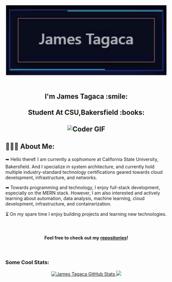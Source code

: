 <div align="center">
 <img align="center" src="asset/name.GIF" alt="Coder GIF" width="500">
</div>

<h2 align="center">
 <abc>
  <br> I'm James Tagaca :smile:<br>
  <br> Student At CSU,Bakersfield :books:<br>
  <br>
    <img align="center" src="https://media.giphy.com/media/SWoSkN6DxTszqIKEqv/giphy.gif" alt="Coder GIF" width="500">
 </abc>
</h2> 
<h2 align="left">👨🏻‍💻 About Me:</h2

<p>
➡ Hello there❗❕ I am currently a sophomore at California State University, Bakersfield. And I specialize in system architecture, and currently hold multiple industry-standard technology certifications geared towards cloud development, infrastructure, and networks. 
</p>

<p>
➡ Towards programming and technology, I enjoy full-stack development, especially on the MERN stack. However, I am also interested and actively learning about automation, data analysis, machine learning, cloud development, infrastructure, and containerization. 
</p>
<p>

:hourglass_flowing_sand: On my spare time I enjoy building projects and learning new technologies. 
</p>  

<br>
<h4 align="center">

Feel free to check out my [repositories](https://github.com/jtagaca?tab=repositories)!
</h4>
</br>

### Some Cool Stats:
<div align='center'>

<a href="https://github.com/jtagaca/jtagaca">
  <img  src="https://github-readme-stats.vercel.app/api?username=jtagaca&show_icons=true&line_height=27&count_private=true&title_color=ffffff&text_color=c9cacc&icon_color=2bbc8a&bg_color=1d1f21&hide=issues,contribs" alt="James Tagaca GitHub Stats" />
</a>

<a href="https://github.com/jtagaca/jtagaca">
  <img  
  height="154"
  src="https://github-readme-stats.vercel.app/api/top-langs/?username=jtagaca&hide=java,html,tex&title_color=ffffff&text_color=c9cacc&icon_color=2bbc8a&bg_color=1d1f21&langs_count=3" />
</a>
</div>

